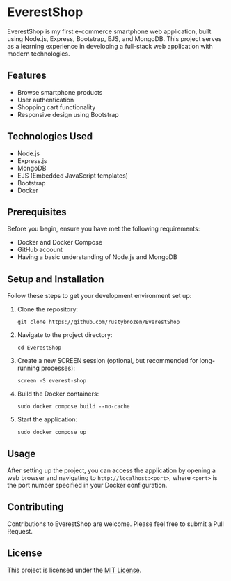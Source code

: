# EverestShop

EverestShop is my first e-commerce smartphone web application, built using Node.js, Express, Bootstrap, EJS, and MongoDB. This project serves as a learning experience in developing a full-stack web application with modern technologies.

## Features

- Browse smartphone products
- User authentication
- Shopping cart functionality
- Responsive design using Bootstrap

## Technologies Used

- Node.js
- Express.js
- MongoDB
- EJS (Embedded JavaScript templates)
- Bootstrap
- Docker

## Prerequisites

Before you begin, ensure you have met the following requirements:

- Docker and Docker Compose
- GitHub account
- Having a basic understanding of Node.js and MongoDB

## Setup and Installation

Follow these steps to get your development environment set up:

1. Clone the repository:
   ```
   git clone https://github.com/rustybrozen/EverestShop
   ```

2. Navigate to the project directory:
   ```
   cd EverestShop
   ```

3. Create a new SCREEN session (optional, but recommended for long-running processes):
   ```
   screen -S everest-shop
   ```

4. Build the Docker containers:
   ```
   sudo docker compose build --no-cache
   ```

5. Start the application:
   ```
   sudo docker compose up
   ```

## Usage

After setting up the project, you can access the application by opening a web browser and navigating to `http://localhost:<port>`, where `<port>` is the port number specified in your Docker configuration.

## Contributing

Contributions to EverestShop are welcome. Please feel free to submit a Pull Request.

## License

This project is licensed under the [MIT License](https://opensource.org/licenses/MIT).
